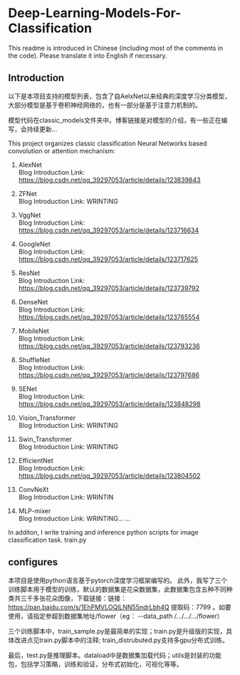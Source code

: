 # Deep-Learning-Models-For-Classification
This readme is introduced in Chinese (including most of the comments in the code). Please translate it into English if necessary.
## Introduction

以下是本项目支持的模型列表，包含了自AelxNet以来经典的深度学习分类模型，大部分模型是基于卷积神经网络的，也有一部分是基于注意力机制的。  

模型代码在classic_models文件夹中。博客链接是对模型的介绍，有一些正在编写，会持续更新...

This project organizes classic classification Neural Networks based  convolution or attention mechanism:

1. AlexNet        
Blog Introduction Link: https://blog.csdn.net/qq_39297053/article/details/123839843  

2. ZFNet          
Blog Introduction Link: WRINTING

3. VggNet  
Blog Introduction Link: https://blog.csdn.net/qq_39297053/article/details/123716634  

4. GoogleNet  
Blog Introduction Link: https://blog.csdn.net/qq_39297053/article/details/123717625  

5. ResNet  
Blog Introduction Link: https://blog.csdn.net/qq_39297053/article/details/123739792  

6. DenseNet  
Blog Introduction Link: https://blog.csdn.net/qq_39297053/article/details/123765554  

7. MobileNet  
Blog Introduction Link: https://blog.csdn.net/qq_39297053/article/details/123793236  

8. ShuffleNet  
Blog Introduction Link: https://blog.csdn.net/qq_39297053/article/details/123797686  

9. SENet  
Blog Introduction Link: https://blog.csdn.net/qq_39297053/article/details/123848298  

10. Vision_Transformer  
Blog Introduction Link: WRINTING  

11. Swin_Transformer  
Blog Introduction Link: WRINTING  

12. EfficientNet  
Blog Introduction Link: https://blog.csdn.net/qq_39297053/article/details/123804502  

13. ConvNeXt  
Blog Introduction Link: WRINTIN  

14. MLP-mixer  
Blog Introduction Link: WRINTING... ...  

In additon, I write training and inference python scripts for image classification task.
train.py 

## configures
本项目是使用python语言基于pytorch深度学习框架编写的。
此外，我写了三个训练脚本用于模型的训练，默认的数据集是花朵数据集，此数据集包含五种不同种类共三千多张花朵图像，下载链接：链接：https://pan.baidu.com/s/1EhPMVLOQlLNN55ndrLbh4Q 
提取码：7799 。如要使用，请指定参超到数据集地址/flower（eg： --data_path /.../.../.../flower）

三个训练脚本中，train_sample.py是最简单的实现；train.py是升级版的实现，具体改进点见train.py脚本中的注释; train_distrubuted.py支持多gpu分布式训练。  

最后，test.py是推理脚本。dataload中是数据集加载代码；utils是封装的功能包，包括学习策略，训练和验证，分布式初始化，可视化等等。
